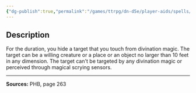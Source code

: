 ```yaml
---
{"dg-publish":true,"permalink":"/games/ttrpg/dn-d5e/player-aids/spells/level-3/nondetection/","tags":["TTRPG/DND/5e","verbal","somatic","material"]}
---
```



## Description
For the duration, you hide a target that you touch from divination magic.
The target can be a willing creature or a place or an object no larger than 10 feet in any dimension.
The target can't be targeted by any divination magic or perceived through magical scrying sensors.

---

**Sources:** PHB, page 263
